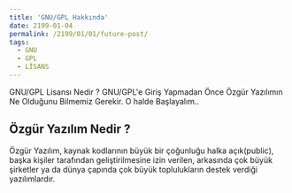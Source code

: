 ```yaml
---
title: 'GNU/GPL Hakkında'
date: 2199-01-04
permalink: /2199/01/01/future-post/
tags:
  - GNU
  - GPL
  - LİSANS
---
```

GNU/GPL Lisansı Nedir ? GNU/GPL'e Giriş Yapmadan Önce Özgür Yazılımın Ne Olduğunu Bilmemiz Gerekir. O halde Başlayalım..


Özgür Yazılım Nedir ?
------
Özgür Yazılım, kaynak kodlarının büyük bir çoğunluğu halka açık(public), başka kişiler tarafından geliştirilmesine izin verilen, arkasında çok büyük şirketler
ya da dünya çapında çok büyük toplulukların destek verdiği yazılımlardır.







